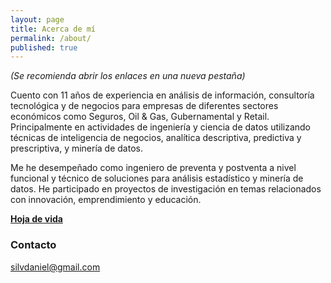 ```yaml
---
layout: page
title: Acerca de mí
permalink: /about/
published: true
---
```


_(Se recomienda abrir los enlaces en una nueva pestaña)_

Cuento con 11 años de experiencia en análisis de información, consultoría tecnológica y de negocios para empresas de diferentes sectores económicos como Seguros, Oil & Gas, Gubernamental y Retail. Principalmente en actividades de ingeniería y ciencia de datos utilizando técnicas de inteligencia de negocios, analítica descriptiva, predictiva y prescriptiva, y minería de datos.

Me he desempeñado como ingeniero de preventa y postventa a nivel funcional y técnico de soluciones para análisis estadístico y minería de datos. He participado en proyectos de investigación en temas relacionados con innovación, emprendimiento y educación.

[**Hoja de vida**](https://github.com/daniels13ca/daniels13ca.github.io/blob/master/files/Daniel%20Silva%20-%20HV%20Espanol.pdf)

### Contacto

[silvdaniel@gmail.com](mailto:silvdaniel@gmail.com)
